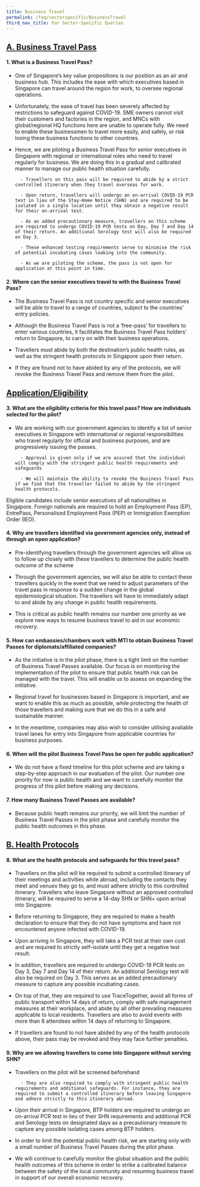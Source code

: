 ```yaml
---
title: Business Travel
permalink: /faq/sectorspecific/BusinessTravel
third_nav_title: For Sector-Specific Queries
---
```


## **<ins>A. Business Travel Pass</ins>**

#### **1. What is a  Business Travel Pass?**

- One of Singapore’s key value propositions is our position as an air and business hub. This includes the ease with which executives based in Singapore can travel around the region for work, to oversee regional operations.

- Unfortunately, the ease of travel has been severely affected by restrictions to safeguard against COVID-19. SME owners cannot visit their customers and factories in the region, and MNCs with global/regional HQ functions here are unable to operate fully. We need to enable these businessmen to travel more easily, and safely, or risk losing these business functions to other countries.

- Hence, we are piloting a  Business Travel Pass for senior executives in Singapore with regional or international roles who need to travel regularly for business. We are doing this in a gradual and calibrated manner to manage our public health situation carefully.

        - Travellers on this pass will be required to abide by a strict controlled itinerary when they travel overseas for work.
        
        - Upon return, travellers will undergo an on-arrival COVID-19 PCR test in lieu of the Stay-Home Notice (SHN) and are required to be isolated in a single location until they obtain a negative result for their on-arrival test.

        - As an added precautionary measure, travellers on this scheme are required to undergo COVID-19 PCR tests on Day, Day 7 and Day 14 of their return. An additional Serology test will also be required on Day 3.

        - These enhanced testing requirements serve to minimise the risk of potential incubating cases leaking into the community.

        - As we are piloting the scheme, the pass is not open for application at this point in time.

#### **2. Where can the senior executives travel to with the Business Travel Pass?**
- The Business Travel Pass is not country specific and senior executives will be able to travel to a range of countries, subject to the countries’ entry policies. 

- Although the Business Travel Pass is not a ‘free-pass’ for travellers to enter various countries, it facilitates the Business Travel Pass holders' return to Singapore, to carry on with their business operations. 

- Travellers must abide by both the destination’s public health rules, as well as the stringent health protocols in Singapore upon their return. 

- If they are found not to have abided by any of the protocols, we will revoke the Business Travel Pass and remove them from the pilot.

## **<ins>Application/Eligibility</ins>**

#### **3. What are the eligibility criteria for this travel pass? How are individuals selected for the pilot?**
- We are working with our government agencies to identify a list of senior executives in Singapore with international or regional responsibilities who travel regularly for official and business purposes, and are progressively issuing the passes. 

        - Approval is given only if we are assured that the individual will comply with the stringent public health requirements and safeguards 

        - We will maintain the ability to revoke the Business Travel Pass if we find that the traveller failed to abide by the stringent health protocols.  

Eligible candidates include senior executives of all nationalities in Singapore. Foreign nationals are required to hold an Employment Pass (EP), EntrePass, Personalised Employment Pass (PEP) or Immigration Exemption Order (IEO). 

#### **4. Why are travellers identified via government agencies only, instead of through an open application?**
- Pre-identifying travellers through the government agencies will allow us to follow up closely with these travellers to determine the public health outcome of the scheme

- Through the government agencies, we will also be able to contact these travellers quickly in the event that we need to adjust parameters of the travel pass in response to a sudden change in the global epidemiological situation. The travellers will have to immediately adapt to and abide by any change in public health requirements. 

- This is critical as public health remains our number one priority as we explore new ways to resume business travel to aid in our economic recovery. 

#### **5. How can embassies/chambers work with MTI to obtain Business Travel Passes for diplomats/affiliated companies?**
- As the initiative is in the pilot phase, there is a tight limit on the number of Business Travel Passes available. Our focus is on monitoring the implementation of the pilot to ensure that public health risk can be managed with the travel. This will enable us to assess on expanding the initiative. 

- Regional travel for businesses based in Singapore is important, and we want to enable this as much as possible, while protecting the health of those travellers and making sure that we do this in a safe and sustainable manner.

- In the meantime, companies may also wish to consider utilising available travel lanes for entry into Singapore from applicable countries for business purposes. 

#### **6. When will the pilot Business Travel Pass be open for public application?**
- We do not have a fixed timeline for this pilot scheme and are taking a step-by-step approach in our evaluation of the pilot. Our number one priority for now is public health and we want to carefully monitor the progress of this pilot before making any decisions. 

#### **7. How many Business Travel Passes are available?**
- Because public heath remains our priority, we will limit the number of Business Travel Passes in the pilot phase and carefully monitor the public health outcomes in this phase.  

## **<ins>B. Health Protocols</ins>**

#### **8. What are the health protocols and safeguards for this travel pass?**
- Travellers on the pilot will be required to submit a controlled itinerary of their meetings and activities while abroad, including the contacts they meet and venues they go to, and must adhere strictly to this controlled itinerary. Travellers who leave Singapore without an approved controlled itinerary, will be required to serve a 14-day SHN or SHN+ upon arrival into Singapore.
	 
- Before returning to Singapore, they are required to make a health declaration to ensure that they do not have symptoms and have not encountered anyone infected with COVID-19. 
	
- Upon arriving in Singapore, they will take a PCR test at their own cost and are required to strictly self-isolate until they get a negative test result. 
	
- In addition, travellers are required to undergo COVID-19 PCR tests on Day 3, Day 7 and Day 14 of their return. An additional Serology test will also be required on Day 3. This serves as an added precautionary measure to capture any possible incubating cases. 
	
- On top of that, they are required to use TraceTogether, avoid all forms of public transport within 14 days of return, comply with safe management measures at their workplace, and abide by all other prevailing measures applicable to local residents. Travellers are also to avoid events with more than 8 attendees within 14 days of returning to Singapore.
	
- If travellers are found to not have abided by any of the health protocols above, their pass may be revoked and they may face further penalties. 

#### **9. Why are we allowing travellers to come into Singapore without serving SHN?**
- Travellers on the pilot will be screened beforehand 
	
        - They are also required to comply with stringent public health requirements and additional safeguards. For instance, they are required to submit a controlled itinerary before leaving Singapore and adhere strictly to this itinerary abroad.
	
- Upon their arrival in Singapore, BTP holders are required to undergo an on-arrival PCR test in lieu of their SHN requirements and additional PCR and Serology tests on designated days as a precautionary measure to capture any possible isolating cases among BTP holders.   

- In order to limit the potential public health risk, we are starting only with a small number of Business Travel Passes during the pilot phase. 

- We will continue to carefully monitor the global situation and the public health outcomes of this scheme in order to strike a calibrated balance between the safety of the local community and resuming business travel in support of our overall economic recovery. 

